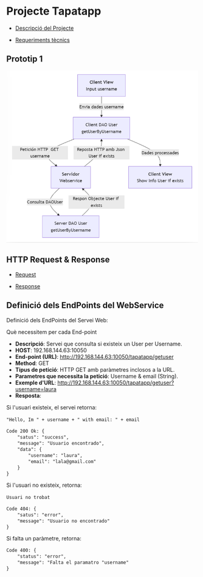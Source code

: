 # Projecte Tapatapp 
- [Descripció del Projecte](Informació/descripcio.md)

- [Requeriments tècnics](Informació/Requeriments.md)

## Prototip 1
![Diagrama](<Prototip 1/diagramaPrototip1.png>)

## HTTP Request & Response

- [Request](HTTP/http.request.md)

- [Response](HTTP/http.response.md)


## Definició dels EndPoints del WebService
Definició dels EndPoints del Servei Web:

Què necessitem per cada End-point

- <b>Descripció</b>: Servei que consulta si existeix un User per Username.
- <b>HOST</b>: 192.168.144.63:10050
- <b>End-point (URL)</b>: http://192.168.144.63:10050/tapatapp/getuser
- <b>Method</b>: GET
- <b>Tipus de petició</b>: HTTP GET amb paràmetres inclosos a la URL.
- <b>Parametres que necessita la petició</b>: Username & email (String).
- <b>Exemple d'URL</b>: http://192.168.144.63:10050/tapatapp/getuser?username=laura
- <b>Resposta</b>: 

Si l'usuari existeix, el servei retorna: 
         
```"Hello, Im " + username + " with email: " + email```

    Code 200 Ok: {
        "satus": "success",
        "message": "Usuario encontrado",
        "data": {
            "username": "laura",
            "email": "lala@gmail.com"
        } 
    }

Si l'usuari no existeix, retorna:    

```Usuari no trobat```

    Code 404: {
        "satus": "error",
        "message": "Usuario no encontrado"
    }

Si falta un paràmetre, retorna:

    Code 400: {
        "status": "error",
        "message": "Falta el paramatro "username"
    }
